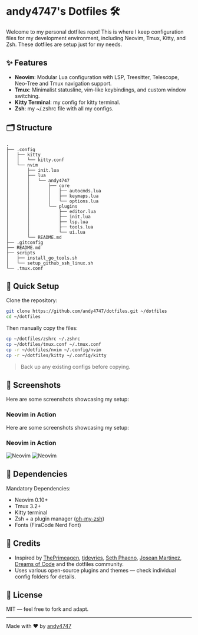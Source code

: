 # andy4747's Dotfiles 🛠️

Welcome to my personal dotfiles repo! This is where I keep configuration files for my development environment, including Neovim, Tmux, Kitty, and Zsh. These dotfiles are setup just for my needs.

## ✨ Features

- **Neovim**: Modular Lua configuration with LSP, Treesitter, Telescope, Neo-Tree and Tmux navigation support.
- **Tmux**: Minimalist statusline, vim-like keybindings, and custom window switching.
- **Kitty Terminal**: my config for kitty terminal.
- **Zsh**: my ~/.zshrc file with all my configs.

## 🗂 Structure

```
.
├── .config
│   ├── kitty
│   │   └── kitty.conf
│   └── nvim
│       ├── init.lua
│       ├── lua
│       │   └── andy4747
│       │       ├── core
│       │       │   ├── autocmds.lua
│       │       │   ├── keymaps.lua
│       │       │   └── options.lua
│       │       └── plugins
│       │           ├── editor.lua
│       │           ├── init.lua
│       │           ├── lsp.lua
│       │           ├── tools.lua
│       │           └── ui.lua
│       └── README.md
├── .gitconfig
├── README.md
├── scripts
│   ├── install_go_tools.sh
│   └── setup_github_ssh_linux.sh
└── .tmux.conf
```

## 🚀 Quick Setup

Clone the repository:

```bash
git clone https://github.com/andy4747/dotfiles.git ~/dotfiles
cd ~/dotfiles
```

Then manually copy the files:

```bash
cp ~/dotfiles/zshrc ~/.zshrc
cp ~/dotfiles/tmux.conf ~/.tmux.conf
cp -r ~/dotfiles/nvim ~/.config/nvim
cp -r ~/dotfiles/kitty ~/.config/kitty
```

> Back up any existing configs before copying.

## 📸 Screenshots

Here are some screenshots showcasing my setup:

### Neovim in Action
Here are some screenshots showcasing my setup:

### Neovim in Action
![Neovim](./docs/ss/neovim.jpeg)
![Neovim](./docs/ss/neovim-source.jpeg)

## 🔧 Dependencies

Mandatory Dependencies:

- Neovim 0.10+
- Tmux 3.2+
- Kitty terminal
- Zsh + a plugin manager ([oh-my-zsh](https://ohmyz.sh/))
- Fonts (FiraCode Nerd Font)

## 🙌 Credits

- Inspired by [ThePrimeagen](https://github.com/ThePrimeagen), [tjdevries](https://github.com/tjdevries), [
Seth Phaeno](https://www.youtube.com/@sethyedw), [Josean Martinez](https://www.youtube.com/@joseanmartinez), [Dreams of Code](https://www.youtube.com/@dreamsofcode) and the dotfiles community.
- Uses various open-source plugins and themes — check individual config folders for details.

## 📝 License

MIT — feel free to fork and adapt.

---

Made with ❤️ by [andy4747](https://codeangel.tech)
